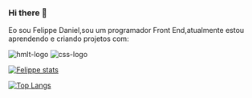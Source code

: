 ### Hi there 👋

Eo sou Felippe Daniel,sou um programador Front End,atualmente estou aprendendo e criando projetos com:

<img src="https://img.shields.io/badge/HTML5-E34F26?style=for-the-badge&logo=html5&logoColor=white" alt= "hmlt-logo" />
<img src="https://img.shields.io/badge/CSS3-1572B6?style=for-the-badge&logo=css3&logoColor=white" alt= "css-logo" />

[![Felippe stats](https://github-readme-stats.vercel.app/api?username=felippedaniel)](https://github.com/anuraghazra/github-readme-stats)

[![Top Langs](https://github-readme-stats.vercel.app/api/top-langs/?username=felippedaniel)](https://github.com/anuraghazra/github-readme-stats)

